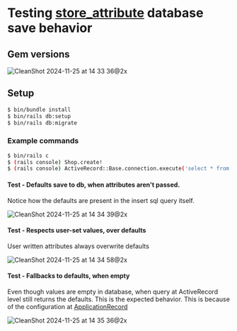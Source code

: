 # Testing [store_attribute](https://github.com/palkan/store_attribute) database save behavior

## Gem versions

![CleanShot 2024-11-25 at 14 33 36@2x](https://github.com/user-attachments/assets/0d02133f-e26f-4899-ab67-9b60736007f4)


## Setup

```bash
$ bin/bundle install
$ bin/rails db:setup
$ bin/rails db:migrate
```

### Example commands

```bash
$ bin/rails c
$ (rails console) Shop.create!
$ (rails console) ActiveRecord::Base.connection.execute('select * from shops order by created_at desc limit 1').to_a
```

#### Test - Defaults save to db, when attributes aren't passed.

Notice how the defaults are present in the insert sql query itself.

![CleanShot 2024-11-25 at 14 34 39@2x](https://github.com/user-attachments/assets/9b4c1ab2-461d-4651-b89c-5fe4cf1a4ba4)


#### Test - Respects user-set values, over defaults

User written attributes always overwrite defaults

![CleanShot 2024-11-25 at 14 34 58@2x](https://github.com/user-attachments/assets/1a675039-e8c3-4a56-918d-23952e3e6808)


#### Test - Fallbacks to defaults, when empty

Even though values are empty in database, when query at ActiveRecord level still returns the defaults. This is the expected behavior. This is because of the configuration at [ApplicationRecord](https://github.com/rajsb/store_attribute_test/blob/b435a4b97eba79ad85dcdc6953e672931bf9581a/app/models/application_record.rb#L4)

![CleanShot 2024-11-25 at 14 35 36@2x](https://github.com/user-attachments/assets/92e5ebe0-ac17-47b7-9a9c-ebecd596e4fd)

